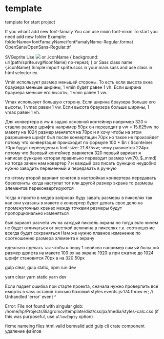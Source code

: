 # template
template for start project

If you whant add new font-famaly 
You can use mixin font-mixin
To start you need add new folder
Example: 
folderName=fontFamalyName/fontFamalyName-Regular.format
OpenSans/OpenSans-Regular.ttf

SVGsprite 
Use 
<img src="path/sprite.svg#iconName">
or
.iconName {
    background: url(path/sprite.svg#iconName) no-repeat; 
}
or
Sass class name {.iconName}
Simple import sprite.scss in your main.sass and use class in html selector
ex.
<img class="iconName">



Vmin использует размер меньшей стороны. То есть если высота окна браузера меньше ширины, 1 vmin будет равен 1 vh. Если ширина браузера меньше его высоты, 1 vmin равен 1 vw.

Vmax использует большую сторону. Если ширина браузера больше его высоты, 1 vmax равен 1 vw. Если высота браузера больше ширины, 1 vmax равен 1 vh.

Для конвертера в vw 
я задаю основной контейнер например 320 
я ставлю размер шрифта например 50px он переводит в vw = 15.625vw
по макету на 1024 размер меняется на 70px и я хочу чтобы на этом разрешение шрифт был после конвертации 70px 
но такое не произойдет потому что конвертация происходит по формуле 100 * $n / $conteiner
70px будут переведены в     font-size: 21.875vw; чему равняется 224px
потому что базовый контейнер равняется 320
первый вариант я написал функцию которая правильно переводит размер vw(70, $_mmd)
но тогда зачем нам ковертер ? 
и каждый раз писать функцию неудобно нужно заводить переменный и передавать в ручную 

по-этому второй вариант 
хочется в настройках конвертера передавать брекпоинты когда наступат тот или другой размер экрана то размеры элементов переконвертируются 

тогда я просто в медеа запросах буду завать размеры в пикселях так как они указаны в макете 
а конвертер будет делать свое дело
на промежуточных кранах между точками размеры будут пропорционально изменяться

был вариант расчета vw на каждый пиксель экрана но тогда эьто ничем не будет отличаться от жесткой величина в пикселях т.к. соотношение всегда будет сохраняться 
Нам же нужно плавное изменение по соотношению размера элемента к экрану 

идеально сделать так чтобы я пишу 1 свойсво например самый большой размер шрифта на макете 100 px на экране 1920
а при сжатие до 1024 шрифт становится 70px 
а на 320 50px


gulp clear, 
gulp static, 
npm run dev

yarn clear
yarn static
yarn dev


Если падает ошибка при старте проекта, сначала нужно проверпить все иморты в sass оставив толкько базовый styles
events.js:174
      throw er; // Unhandled 'error' event
      ^

Error: File not found with singular glob: /home/hp/Projects/iliagromov/template/dist/css/px/media/styles-calc.css (if this was purposeful, use `allowEmpty` option)

fixme 
nameing files
html.valid
bemvalid
add
gulp cli crate component
удаление файлов 